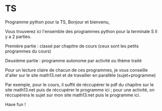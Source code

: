 # TS
Programme python pour la TS, Bonjour et bienvenu,

Vous trouverez ici l'ensemble des programmes python pour la terminale S
Il y a 2 parties.

Première partie : classé par chapitre de cours (ceux sont les petits programmes du cours)

Deuxième partie : programme autonome par activité ou thème traité

Pour un lecture claire de chacun de ces programmes, je vous conseille d'aller sur le site math13.net et de travailler en parallèle (sujet+programme)

Par exemple, pour le cours, il suffit de réccupérer le pdf du chapitre sur le site math13.net puis de réccupérer le programme ici ; pour une activité, on réccupèrera le sujet sur mon site math13.net puis le programme ici.

Have fun !

